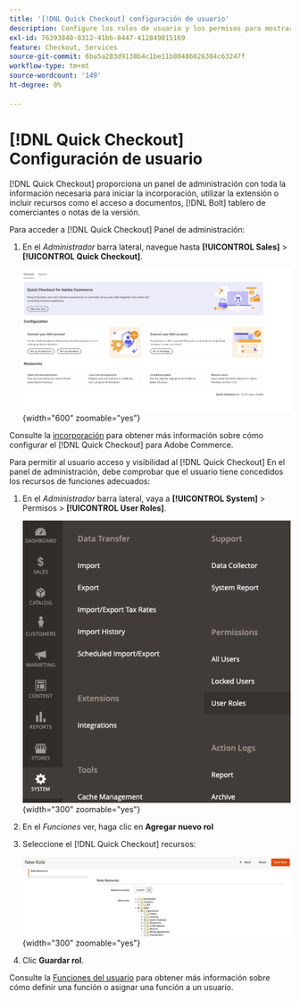 ```yaml
---
title: '[!DNL Quick Checkout] configuración de usuario'
description: Configure los roles de usuario y los permisos para mostrar el [!DNL Quick Checkout] Panel de administración.
exl-id: 76393840-8312-41bb-8447-412849815169
feature: Checkout, Services
source-git-commit: 6ba5a283d9138b4c1be11b80486826304c63247f
workflow-type: tm+mt
source-wordcount: '149'
ht-degree: 0%

---
```


# [!DNL Quick Checkout] Configuración de usuario

[!DNL Quick Checkout] proporciona un panel de administración con toda la información necesaria para iniciar la incorporación, utilizar la extensión o incluir recursos como el acceso a documentos, [!DNL Bolt] tablero de comerciantes o notas de la versión.

Para acceder a [!DNL Quick Checkout] Panel de administración:

1. En el _Administrador_ barra lateral, navegue hasta **[!UICONTROL Sales]** > **[!UICONTROL Quick Checkout]**.

   ![Cierre rápido de menú](assets/overview-admin-panel.png){width="600" zoomable="yes"}

Consulte la [incorporación](../quick-checkout/onboarding.md) para obtener más información sobre cómo configurar el [!DNL Quick Checkout] para Adobe Commerce.

Para permitir al usuario acceso y visibilidad al [!DNL Quick Checkout] En el panel de administración, debe comprobar que el usuario tiene concedidos los recursos de funciones adecuados:

1. En el _Administrador_ barra lateral, vaya a **[!UICONTROL System]** > Permisos > **[!UICONTROL User Roles]**.

   ![Funciones del usuario](assets/user-roles-small.png){width="300" zoomable="yes"}

1. En el _Funciones_ ver, haga clic en **Agregar nuevo rol**
1. Seleccione el [!DNL Quick Checkout] recursos:

   ![Funciones de cierre rápido y permisos](assets/role-resource-quick-checkout.png){width="300" zoomable="yes"}

1. Clic **Guardar rol**.

Consulte la [Funciones del usuario](https://docs.magento.com/user-guide/system/permissions-user-roles.html) para obtener más información sobre cómo definir una función o asignar una función a un usuario.
